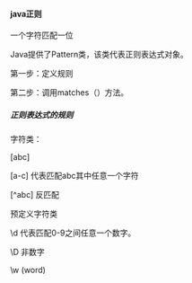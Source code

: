 #### java正则

一个字符匹配一位

Java提供了Pattern类，该类代表正则表达式对象。



第一步：定义规则

第二步：调用matches（）方法。



##### 正则表达式的规则

字符类：

[abc] 

[a-c]	代表匹配abc其中任意一个字符

[^abc]	反匹配



预定义字符类

\d 代表匹配0-9之间任意一个数字。

\D	非数字

\w	(word)







